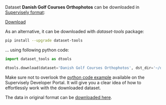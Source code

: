 Dataset **Danish Golf Courses Orthophotos** can be downloaded in [Supervisely format](https://developer.supervisely.com/api-references/supervisely-annotation-json-format):

 [Download](https://www.dropbox.com/scl/fi/2w1wsi84oe8gabmvvfk5e/danish-golf-courses-orthophotos-DatasetNinja.tar?rlkey=8hhd0pa6hvf9dh09ovguri308&dl=1)

As an alternative, it can be downloaded with *dataset-tools* package:
``` bash
pip install --upgrade dataset-tools
```

... using following python code:
``` python
import dataset_tools as dtools

dtools.download(dataset='Danish Golf Courses Orthophotos', dst_dir='~/dataset-ninja/')
```
Make sure not to overlook the [python code example](https://developer.supervisely.com/getting-started/python-sdk-tutorials/iterate-over-a-local-project) available on the Supervisely Developer Portal. It will give you a clear idea of how to effortlessly work with the downloaded dataset.

The data in original format can be [downloaded here](https://www.kaggle.com/datasets/jacotaco/danish-golf-courses-orthophotos/download?datasetVersionNumber=1).